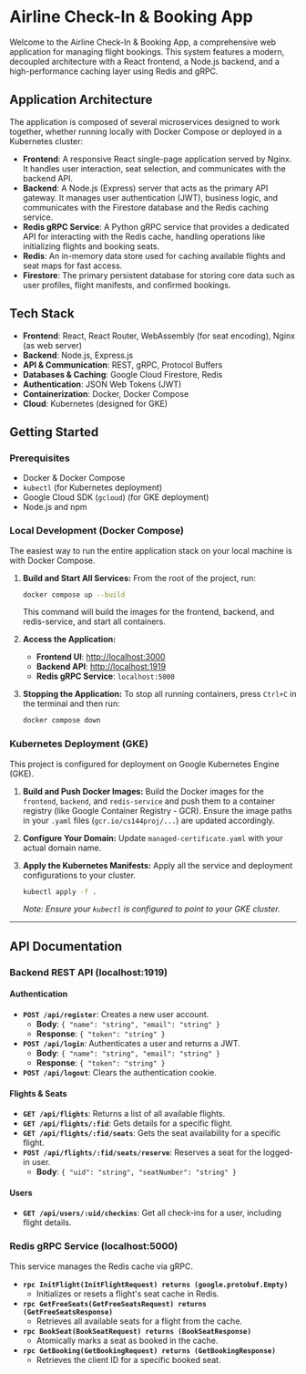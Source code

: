 # Airline Check-In & Booking App

Welcome to the Airline Check-In & Booking App, a comprehensive web application for managing flight bookings. This system features a modern, decoupled architecture with a React frontend, a Node.js backend, and a high-performance caching layer using Redis and gRPC.

## Application Architecture

The application is composed of several microservices designed to work together, whether running locally with Docker Compose or deployed in a Kubernetes cluster:

  - **Frontend**: A responsive React single-page application served by Nginx. It handles user interaction, seat selection, and communicates with the backend API.
  - **Backend**: A Node.js (Express) server that acts as the primary API gateway. It manages user authentication (JWT), business logic, and communicates with the Firestore database and the Redis caching service.
  - **Redis gRPC Service**: A Python gRPC service that provides a dedicated API for interacting with the Redis cache, handling operations like initializing flights and booking seats.
  - **Redis**: An in-memory data store used for caching available flights and seat maps for fast access.
  - **Firestore**: The primary persistent database for storing core data such as user profiles, flight manifests, and confirmed bookings.

## Tech Stack

  - **Frontend**: React, React Router, WebAssembly (for seat encoding), Nginx (as web server)
  - **Backend**: Node.js, Express.js
  - **API & Communication**: REST, gRPC, Protocol Buffers
  - **Databases & Caching**: Google Cloud Firestore, Redis
  - **Authentication**: JSON Web Tokens (JWT)
  - **Containerization**: Docker, Docker Compose
  - **Cloud**: Kubernetes (designed for GKE)

## Getting Started

### Prerequisites

  - Docker & Docker Compose
  - `kubectl` (for Kubernetes deployment)
  - Google Cloud SDK (`gcloud`) (for GKE deployment)
  - Node.js and npm

### Local Development (Docker Compose)

The easiest way to run the entire application stack on your local machine is with Docker Compose.

1.  **Build and Start All Services:**
    From the root of the project, run:

    ```bash
    docker compose up --build
    ```

    This command will build the images for the frontend, backend, and redis-service, and start all containers.

2.  **Access the Application:**

      - **Frontend UI**: [http://localhost:3000](https://www.google.com/search?q=http://localhost:3000)
      - **Backend API**: [http://localhost:1919](https://www.google.com/search?q=http://localhost:1919)
      - **Redis gRPC Service**: `localhost:5000`

3.  **Stopping the Application:**
    To stop all running containers, press `Ctrl+C` in the terminal and then run:

    ```bash
    docker compose down
    ```

### Kubernetes Deployment (GKE)

This project is configured for deployment on Google Kubernetes Engine (GKE).

1.  **Build and Push Docker Images:**
    Build the Docker images for the `frontend`, `backend`, and `redis-service` and push them to a container registry (like Google Container Registry - GCR). Ensure the image paths in your `.yaml` files (`gcr.io/cs144proj/...`) are updated accordingly.

2.  **Configure Your Domain:**
    Update `managed-certificate.yaml` with your actual domain name.

3.  **Apply the Kubernetes Manifests:**
    Apply all the service and deployment configurations to your cluster.

    ```bash
    kubectl apply -f .
    ```

    *Note: Ensure your `kubectl` is configured to point to your GKE cluster.*

-----

## API Documentation

### Backend REST API (localhost:1919)

#### Authentication

  - **`POST /api/register`**: Creates a new user account.
      - **Body**: `{ "name": "string", "email": "string" }`
      - **Response**: `{ "token": "string" }`
  - **`POST /api/login`**: Authenticates a user and returns a JWT.
      - **Body**: `{ "name": "string", "email": "string" }`
      - **Response**: `{ "token": "string" }`
  - **`POST /api/logout`**: Clears the authentication cookie.

#### Flights & Seats

  - **`GET /api/flights`**: Returns a list of all available flights.
  - **`GET /api/flights/:fid`**: Gets details for a specific flight.
  - **`GET /api/flights/:fid/seats`**: Gets the seat availability for a specific flight.
  - **`POST /api/flights/:fid/seats/reserve`**: Reserves a seat for the logged-in user.
      - **Body**: `{ "uid": "string", "seatNumber": "string" }`

#### Users

  - **`GET /api/users/:uid/checkins`**: Get all check-ins for a user, including flight details.

### Redis gRPC Service (localhost:5000)

This service manages the Redis cache via gRPC.

  - **`rpc InitFlight(InitFlightRequest) returns (google.protobuf.Empty)`**
      - Initializes or resets a flight's seat cache in Redis.
  - **`rpc GetFreeSeats(GetFreeSeatsRequest) returns (GetFreeSeatsResponse)`**
      - Retrieves all available seats for a flight from the cache.
  - **`rpc BookSeat(BookSeatRequest) returns (BookSeatResponse)`**
      - Atomically marks a seat as booked in the cache.
  - **`rpc GetBooking(GetBookingRequest) returns (GetBookingResponse)`**
      - Retrieves the client ID for a specific booked seat.
